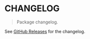 # CHANGELOG

> Package changelog.

See [GitHub Releases](https://github.com/stdlib-js/string-kebabcase/releases) for the changelog.